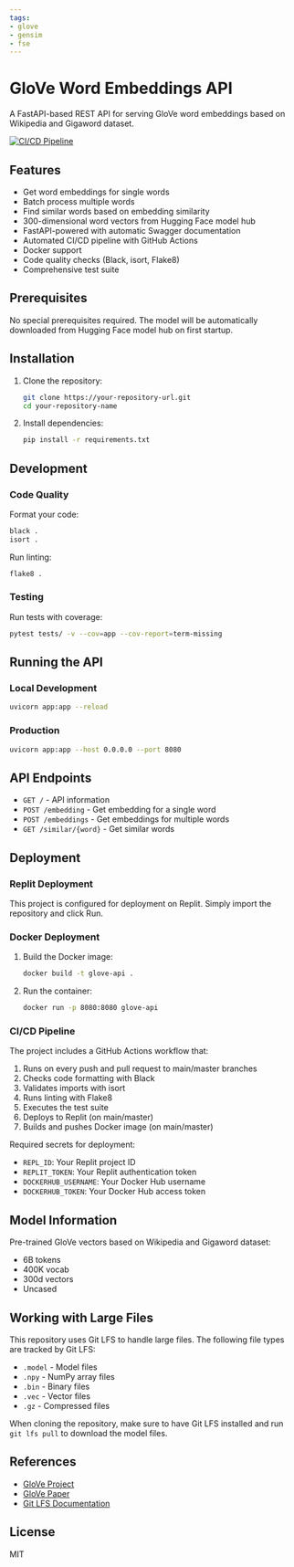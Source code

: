 ```yaml
---
tags:
- glove
- gensim
- fse
---
```

# GloVe Word Embeddings API

A FastAPI-based REST API for serving GloVe word embeddings based on Wikipedia and Gigaword dataset.

[![CI/CD Pipeline](https://github.com/{username}/glove-api/actions/workflows/main.yml/badge.svg)](https://github.com/{username}/glove-api/actions/workflows/main.yml)

## Features

- Get word embeddings for single words
- Batch process multiple words
- Find similar words based on embedding similarity
- 300-dimensional word vectors from Hugging Face model hub
- FastAPI-powered with automatic Swagger documentation
- Automated CI/CD pipeline with GitHub Actions
- Docker support
- Code quality checks (Black, isort, Flake8)
- Comprehensive test suite

## Prerequisites

No special prerequisites required. The model will be automatically downloaded from Hugging Face model hub on first startup.

## Installation

1. Clone the repository:
   ```bash
   git clone https://your-repository-url.git
   cd your-repository-name
   ```

2. Install dependencies:
   ```bash
   pip install -r requirements.txt
   ```

## Development

### Code Quality

Format your code:
```bash
black .
isort .
```

Run linting:
```bash
flake8 .
```

### Testing

Run tests with coverage:
```bash
pytest tests/ -v --cov=app --cov-report=term-missing
```

## Running the API

### Local Development
```bash
uvicorn app:app --reload
```

### Production
```bash
uvicorn app:app --host 0.0.0.0 --port 8080
```

## API Endpoints

- `GET /` - API information
- `POST /embedding` - Get embedding for a single word
- `POST /embeddings` - Get embeddings for multiple words
- `GET /similar/{word}` - Get similar words

## Deployment

### Replit Deployment
This project is configured for deployment on Replit. Simply import the repository and click Run.

### Docker Deployment
1. Build the Docker image:
   ```bash
   docker build -t glove-api .
   ```

2. Run the container:
   ```bash
   docker run -p 8080:8080 glove-api
   ```

### CI/CD Pipeline

The project includes a GitHub Actions workflow that:
1. Runs on every push and pull request to main/master branches
2. Checks code formatting with Black
3. Validates imports with isort
4. Runs linting with Flake8
5. Executes the test suite
6. Deploys to Replit (on main/master)
7. Builds and pushes Docker image (on main/master)

Required secrets for deployment:
- `REPL_ID`: Your Replit project ID
- `REPLIT_TOKEN`: Your Replit authentication token
- `DOCKERHUB_USERNAME`: Your Docker Hub username
- `DOCKERHUB_TOKEN`: Your Docker Hub access token

## Model Information

Pre-trained GloVe vectors based on Wikipedia and Gigaword dataset:
- 6B tokens
- 400K vocab
- 300d vectors
- Uncased

## Working with Large Files

This repository uses Git LFS to handle large files. The following file types are tracked by Git LFS:
- `.model` - Model files
- `.npy` - NumPy array files
- `.bin` - Binary files
- `.vec` - Vector files
- `.gz` - Compressed files

When cloning the repository, make sure to have Git LFS installed and run `git lfs pull` to download the model files.

## References

- [GloVe Project](https://nlp.stanford.edu/projects/glove/)
- [GloVe Paper](https://nlp.stanford.edu/pubs/glove.pdf)
- [Git LFS Documentation](https://git-lfs.github.com/)

## License

MIT
